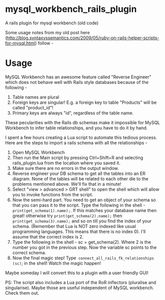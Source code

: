 mysql_workbench_rails_plugin
============================

A rails plugin for mysql workbench (old code)

Some usage notes from my old post here (http://blog.syntaxvssemantics.com/2009/05/ruby-on-rails-helper-scripts-for-mysql.html) follow - 

Usage
=====

MySQL Workbench has an awesome feature called "Reverse Engineer" which does not behave well with Rails style databases because of the following -

  1. Table names are plural
  2. Foreign keys are singular! E.g. a foreign key to table "Products" will be called "product_id"!
  3. Primary keys are always "id", regardless of the table name.

These pecularities with the Rails db schemas make it impossible for MySQL Workbench to infer table relationships, and you have to do it by hand.

I spent a few hours creating a Lua script to automate this tedious process. Here are the steps to import a rails schema with all the relationships -

  1. Open MySQL Workbench
  2. Then run the Main script by pressing Ctrl+Shift+R and selecting rails_plugin.lua from the location where you saved it.
  3. Make sure there are no errors in the output window.
  4. Reverse engineer your DB schema to get all the tables into an ER diagram. None of the tables will be related to each other die to the problems mentioned above. We'll fix that in a minute!
  5. Select "view > advanced > GRT shell" to open the shell which will allow you to invoke functions from the script.
  6. Now the semi-hard part. You need to get an object of your schema so that you can pass it to the script. Type the following in the shell - `print(get_schema(1).name);`. If this matches your database name then great! otherwise try `print(get_schema(2).name);` then `print(get_schema(3).name);` and so on till you find the index of your schema. (Remember that Lua is NOT zero indexed like usual programming languages. This means that there is no index 0). I'll assume that the correct index is 2.
  7. Type the following in the shell - sc = get_schema(2). Where 2 is the number you got in the previous step. Now the variable sc points to the correct schema.
  8. Now the final magic step! Type` connect_all_rails_fk_relationships (sc)`; in the shell! Watch the magic happen!

Maybe someday I will convert this to a plugin with a user friendly GUI!

PS: The script also includes a Lua port of the RoR inflectors (pluralise and singularise). Maybe those are useful independent of MySQL workbench. Check them out.
